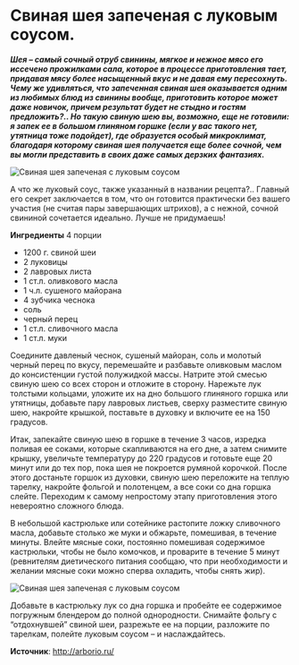 # Свиная шея запеченая с луковым соусом.

_**Шея – самый сочный отруб свинины, мягкое и нежное мясо его иссечено прожилками сала, которое в процессе приготовления тает, придавая мясу более насыщенный вкус и не давая ему пересохнуть. Чему же удивляться, что запеченная свиная шея оказывается одним из любимых блюд из свинины вообще, приготовить которое может даже новичок, причем результат будет не стыдно и гостям предложить?.. Но такую свиную шею вы, возможно, еще не готовили: я запек ее в большом глиняном горшке (если у вас такого нет, утятница тоже подойдет), где образуется особый микроклимат, благодаря которому свиная шея получается еще более сочной, чем вы могли представить в своих даже самых дерзких фантазиях.**_

![Свиная шея запеченая с луковым соусом](/images/Kulinar/Myaso/pork-neck-pot-roast_01.jpg 'Свиная шея запеченая с луковым соусом')

А что же луковый соус, также указанный в названии рецепта?.. Главный его секрет заключается в том, что он готовится практически без вашего участия (не считая пары завершающих штрихов), а с нежной, сочной свининой сочетается идеально. Лучше не придумаешь!

**Ингредиенты**
4 порции

- 1200 г. свиной шеи
- 2 луковицы
- 2 лавровых листа
- 1 ст.л. оливкового масла
- 1 ч.л. сушеного майорана
- 4 зубчика чеснока
- соль
- черный перец
- 1 ст.л. сливочного масла
- 1 ст.л. муки

Соедините давленый чеснок, сушеный майоран, соль и молотый черный перец по вкусу, перемешайте и разбавьте оливковым маслом до консистенции густой полужидкой массы. Натрите этой смесью свиную шею со всех сторон и отложите в сторону. Нарежьте лук толстыми кольцами, уложите их на дно большого глиняного горшка или утятницы, добавьте пару лавровых листьев, сверху разместите свиную шею, накройте крышкой, поставьте в духовку и включите ее на 150 градусов.

Итак, запекайте свиную шею в горшке в течение 3 часов, изредка поливая ее соками, которые скапливаются на его дне, а затем снимите крышку, увеличьте температуру до 220 градусов и готовьте еще 20 минут или до тех пор, пока шея не покроется румяной корочкой. После этого достаньте горшок из духовки, свиную шею переложите на теплую тарелку, накройте фольгой и полотенцем, а все соки со дна горшка слейте. Переходим к самому непростому этапу приготовления этого невероятно сложного блюда.

В небольшой кастрюльке или сотейнике растопите ложку сливочного масла, добавьте столько же муки и обжарьте, помешивая, в течение минуты. Влейте мясные соки, постоянно помешивая содержимое кастрюльки, чтобы не было комочков, и проварите в течение 5 минут (ревнителям диетического питания сообщаю, что при необходимости и желании мясные соки можно сперва охладить, чтобы снять жир).

![Свиная шея запеченая с луковым соусом](/images/Kulinar/Myaso/pork-neck-pot-roast_02.jpg 'Свиная шея запеченая с луковым соусом')

Добавьте в кастрюльку лук со дна горшка и пробейте ее содержимое погружным блендером до полной однородности. Снимайте фольгу с “отдохнувшей” свиной шеи, разрежьте ее на порции, разложите по тарелкам, полейте луковым соусом – и наслаждайтесь.

**Источник**: http://arborio.ru/
